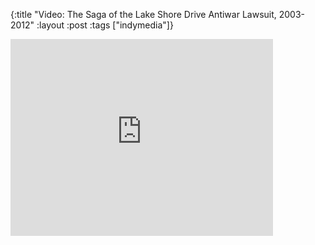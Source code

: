 {:title "Video: The Saga of the Lake Shore Drive Antiwar Lawsuit, 2003-2012"
:layout :post
:tags  ["indymedia"]}

<iframe width="420" height="315" src="http://www.youtube.com/embed/qXxyDAiFZcE" frameborder="0" allowfullscreen></iframe>